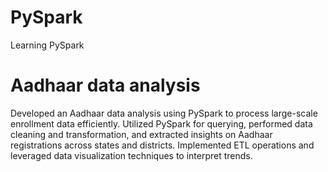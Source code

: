# PySpark
Learning PySpark

# Aadhaar data analysis
Developed an Aadhaar data analysis using PySpark to process large-scale enrollment data efficiently. Utilized PySpark for querying, performed data cleaning and transformation, and extracted insights on Aadhaar registrations across states and districts. Implemented ETL operations and leveraged data visualization techniques to interpret trends.
